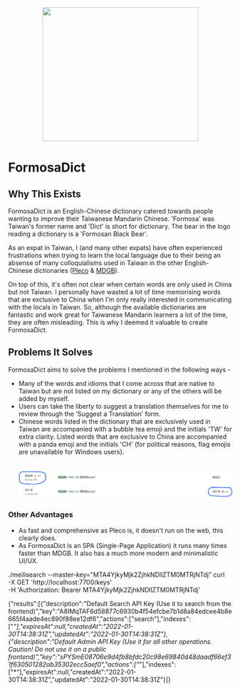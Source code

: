 
<p align="center"><img style="height: 300px; width: 350px;" src="https://user-images.githubusercontent.com/37548569/173612790-808e5994-c8e2-4593-b02a-b7c2e78f67de.png"></p>


<h1>FormosaDict</h1>		    
<h2>Why This Exists</h2>
							      <p>FormosaDict is an English-Chinese dictionary catered towards people wanting to improve their Taiwanese Mandarin Chinese.
									 'Formosa' was Taiwan's former name and 'Dict' is short for dictionary. The bear in the logo reading a dictionary
									 is a 'Formosan Black Bear'.
								  </p>
								  <p>
									 As an expat in Taiwan, I (and many other expats) have often experienced frustrations when trying to learn the
									 local language due to their being an absense of many colloquialisms used in Taiwan in the other English-Chinese
									 dictionaries (<a href="https://www.pleco.com/">Pleco</a> & <a href="https://www.mdbg.net/chinese/dictionary">MDGB</a>). 
								  </p>
								  <p>On top of this, it's often not clear when certain words are only used in China but not Taiwan. I 
									personally have wasted a lot of time memorising words that are exclusive to China when I'm only really 
									 interested in communicating with the locals in Taiwan. So, although the available dictionaries are 
									 fantastic and work great for Taiwanese Mandarin learners a lot of the time, they are often misleading. This is why I deemed it valuable to create FormosaDict.
									</p>
                  <h2>Problems It Solves</h2>
									<p>FormosaDict aims to solve the problems I mentioned in the following ways - </p>
									<ul>
										<li>Many of the words and idioms that I come across that are native to Taiwan but are not listed
											on my dictionary or any of the others will be added by myself.
										</li>
										<li>
											Users can take the liberty to suggest a translation themselves for me to review through the
											'Suggest a Translation' form. 
										</li>
										<li>
											Chinese words listed in the dictionary that are exclusively used in Taiwan are accompanied
											with a bubble tea emoji and the initials 'TW' for extra clarity. Listed words that are 
											exclusive to China are accompanied with a panda
											emoji and the initials 'CH' (for political reasons, flag emojis are unavailable for Windows users).
										</li>
										<br></br>
										<img src="/src/assets/images/readme/taiwan-china-mandarin.png"></img>
									</ul>
									<h3>Other Advantages</h3>
									<ul>
										<li>As fast and comprehensive as Pleco is, it doesn't run on the web, this clearly does.</li>
										<li>As FormosaDict is an SPA (Single-Page Application) it runs many times faster than MDGB. It
											also has a much more modern and minimalistic UI/UX.
										</li>
									</ul>


./meilisearch --master-key="MTA4YjkyMjk2ZjhkNDllZTM0MTRjNTdj"
curl \
  -X GET 'http://localhost:7700/keys' \
  -H 'Authorization: Bearer MTA4YjkyMjk2ZjhkNDllZTM0MTRjNTdj'

{"results":[{"description":"Default Search API Key (Use it to search from the frontend)","key":"A8IMqTAF6d58877c6930b4f54efcbe7b1d8a84edcee4b8e665f4aade4ec890f88ee12df6","actions":["search"],"indexes":["*"],"expiresAt":null,"createdAt":"2022-01-30T14:38:31Z","updatedAt":"2022-01-30T14:38:31Z"},{"description":"Default Admin API Key (Use it for all other operations. Caution! Do not use it on a public frontend)","key":"sPYSmE08706e9d4fb8bfdc20c98e69840d48daadf66ef31f630501282ab35302ecc5aef0","actions":["*"],"indexes":["*"],"expiresAt":null,"createdAt":"2022-01-30T14:38:31Z","updatedAt":"2022-01-30T14:38:31Z"}]}